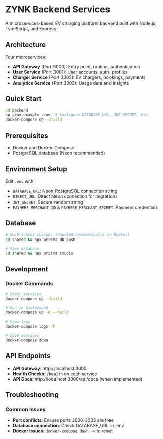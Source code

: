 # ZYNK Backend Services

A microservices-based EV charging platform backend built with Node.js, TypeScript, and Express.

## Architecture

Four microservices:
- **API Gateway** (Port 3000): Entry point, routing, authentication
- **User Service** (Port 3001): User accounts, auth, profiles
- **Charger Service** (Port 3002): EV chargers, bookings, payments
- **Analytics Service** (Port 3003): Usage data and insights

## Quick Start

```bash
cd backend
cp .env.example .env  # Configure DATABASE_URL, JWT_SECRET, etc.
docker-compose up --build
```

## Prerequisites

- Docker and Docker Compose
- PostgreSQL database (Neon recommended)

## Environment Setup

Edit `.env` with:
- `DATABASE_URL`: Neon PostgreSQL connection string
- `DIRECT_URL`: Direct Neon connection for migrations
- `JWT_SECRET`: Secure random string
- `PAYHERE_MERCHANT_ID` & `PAYHERE_MERCHANT_SECRET`: Payment credentials

## Database

```bash
# Push schema changes (handled automatically in Docker)
cd shared && npx prisma db push

# View database
cd shared && npx prisma studio
```

## Development

### Docker Commands
```bash
# Start services
docker-compose up --build

# Run in background
docker-compose up -d --build

# View logs
docker-compose logs -f

# Stop services
docker-compose down
```

## API Endpoints

- **API Gateway**: http://localhost:3000
- **Health Checks**: `/health` on each service
- **API Docs**: http://localhost:3000/api/docs (when implemented)

## Troubleshooting

### Common Issues
- **Port conflicts**: Ensure ports 3000-3003 are free
- **Database connection**: Check DATABASE_URL in .env
- **Docker issues**: `docker-compose down -v` to reset


```